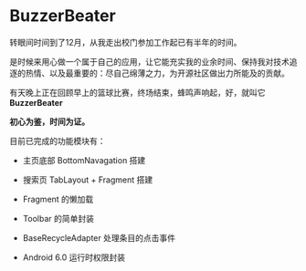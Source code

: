 # BuzzerBeater

转眼间时间到了12月，从我走出校门参加工作起已有半年的时间。

是时候来用心做一个属于自己的应用，让它能充实我的业余时间、保持我对技术追逐的热情、以及最重要的：尽自己绵薄之力，为开源社区做出力所能及的贡献。

有天晚上正在回顾早上的篮球比赛，终场结束，蜂鸣声响起，好，就叫它 **BuzzerBeater**

**初心为鉴，时间为证。**

目前已完成的功能模块有：

 - 主页底部 BottomNavagation 搭建

 - 搜索页 TabLayout + Fragment 搭建

 - Fragment 的懒加载

 - Toolbar 的简单封装

 - BaseRecycleAdapter 处理条目的点击事件

 - Android 6.0 运行时权限封装
